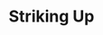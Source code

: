 ---
published: false
cancelled: COVID-19
layout: productions
title: Striking Up
year: 2020)
image_credit: 
image_alt:
image_caption:
category: play
details:
  Theatre: Phase Eight Theater Company
  Venue: Cummer Museum of Art and Garden - wiki
  Website: http://www.phaseeight.org/striking-up.html
showtimes: |
  2020-03-20 18:00:00
  2020-03-22 13:00:00
  2020-04-26 13:00:00
external_links:
  Striking Up - PHASE EIGHT THEATER COMPANY: http://www.phaseeight.org/striking-up.html
---